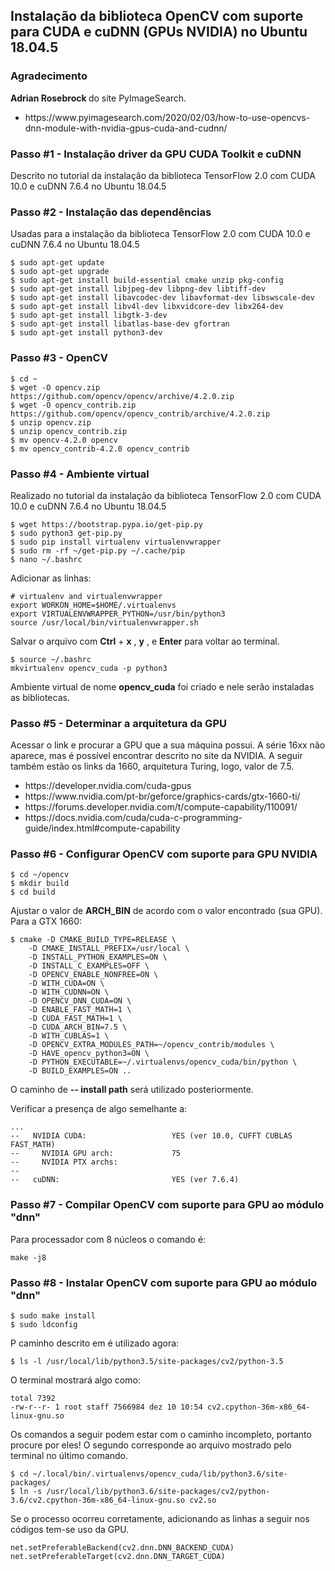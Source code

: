 <h2>Instalação da biblioteca OpenCV com suporte para CUDA e cuDNN (GPUs NVIDIA) no Ubuntu 18.04.5</h2>

<h3>Agradecimento</h3>

<p><b>Adrian Rosebrock </b> do site PyImageSearch.</p>

<ul>
<li>https://www.pyimagesearch.com/2020/02/03/how-to-use-opencvs-dnn-module-with-nvidia-gpus-cuda-and-cudnn/</li>
</ul>

<h3>Passo #1 - Instalação driver da GPU CUDA Toolkit e cuDNN</h3>

<p>Descrito no tutorial da instalação da biblioteca TensorFlow 2.0 com CUDA 10.0 e cuDNN 7.6.4 no Ubuntu 18.04.5</p>

<h3>Passo #2 - Instalação das dependências</h3>

<p>Usadas para a instalação da biblioteca TensorFlow 2.0 com CUDA 10.0 e cuDNN 7.6.4 no Ubuntu 18.04.5</p>

```
$ sudo apt-get update
$ sudo apt-get upgrade
$ sudo apt-get install build-essential cmake unzip pkg-config
$ sudo apt-get install libjpeg-dev libpng-dev libtiff-dev
$ sudo apt-get install libavcodec-dev libavformat-dev libswscale-dev
$ sudo apt-get install libv4l-dev libxvidcore-dev libx264-dev
$ sudo apt-get install libgtk-3-dev
$ sudo apt-get install libatlas-base-dev gfortran
$ sudo apt-get install python3-dev

```

<h3>Passo #3 - OpenCV</h3>

```
$ cd ~
$ wget -O opencv.zip https://github.com/opencv/opencv/archive/4.2.0.zip
$ wget -O opencv_contrib.zip https://github.com/opencv/opencv_contrib/archive/4.2.0.zip
$ unzip opencv.zip
$ unzip opencv_contrib.zip
$ mv opencv-4.2.0 opencv
$ mv opencv_contrib-4.2.0 opencv_contrib
```

<h3>Passo #4 - Ambiente virtual</h3>

<p>Realizado no tutorial da instalação da biblioteca TensorFlow 2.0 com CUDA 10.0 e cuDNN 7.6.4 no Ubuntu 18.04.5</p>

```
$ wget https://bootstrap.pypa.io/get-pip.py
$ sudo python3 get-pip.py
$ sudo pip install virtualenv virtualenvwrapper
$ sudo rm -rf ~/get-pip.py ~/.cache/pip
$ nano ~/.bashrc
```
<p>Adicionar as linhas:</p>

```
# virtualenv and virtualenvwrapper
export WORKON_HOME=$HOME/.virtualenvs
export VIRTUALENVWRAPPER_PYTHON=/usr/bin/python3
source /usr/local/bin/virtualenvwrapper.sh
```

<p>Salvar o arquivo com <b>Ctrl</b> + <b>x</b> , <b>y</b> , e <b>Enter</b> para voltar ao terminal.</p>

```
$ source ~/.bashrc
mkvirtualenv opencv_cuda -p python3
```

<p>Ambiente virtual de nome <b>opencv_cuda</b> foi criado e nele serão instaladas as bibliotecas.</p>

<h3>Passo #5 - Determinar a arquitetura da GPU</h3>

<p>Acessar o link e procurar a GPU que a sua máquina possui. A série 16xx não aparece, mas é possível encontrar descrito no site da NVIDIA. A seguir também estão os links da 1660, arquitetura Turing, logo, valor de 7.5.</p>

<ul>
<li>https://developer.nvidia.com/cuda-gpus</li>
<li>https://www.nvidia.com/pt-br/geforce/graphics-cards/gtx-1660-ti/</li>
<li>https://forums.developer.nvidia.com/t/compute-capability/110091/</li>
<li>https://docs.nvidia.com/cuda/cuda-c-programming-guide/index.html#compute-capability</li>
</ul>

<h3>Passo #6 - Configurar OpenCV com suporte para GPU NVIDIA</h3>

```
$ cd ~/opencv
$ mkdir build
$ cd build

```

<p>Ajustar o valor de <b>ARCH_BIN</b> de acordo com o valor encontrado (sua GPU). Para a GTX 1660: </p>

```
$ cmake -D CMAKE_BUILD_TYPE=RELEASE \
	-D CMAKE_INSTALL_PREFIX=/usr/local \
	-D INSTALL_PYTHON_EXAMPLES=ON \
	-D INSTALL_C_EXAMPLES=OFF \
	-D OPENCV_ENABLE_NONFREE=ON \
	-D WITH_CUDA=ON \
	-D WITH_CUDNN=ON \
	-D OPENCV_DNN_CUDA=ON \
	-D ENABLE_FAST_MATH=1 \
	-D CUDA_FAST_MATH=1 \
	-D CUDA_ARCH_BIN=7.5 \
	-D WITH_CUBLAS=1 \
	-D OPENCV_EXTRA_MODULES_PATH=~/opencv_contrib/modules \
	-D HAVE_opencv_python3=ON \
	-D PYTHON_EXECUTABLE=~/.virtualenvs/opencv_cuda/bin/python \
	-D BUILD_EXAMPLES=ON ..

```

<p>O caminho de <b>-- install path</b> será utilizado posteriormente.</p>

<p>Verificar a presença de algo semelhante a: </p>


```
...
--   NVIDIA CUDA:                   YES (ver 10.0, CUFFT CUBLAS FAST_MATH)
--     NVIDIA GPU arch:             75
--     NVIDIA PTX archs:
-- 
--   cuDNN:                         YES (ver 7.6.4)
```

<h3>Passo #7 - Compilar OpenCV com suporte para GPU ao módulo "dnn"</h3>

<p>Para processador com 8 núcleos o comando é: </p>

```
make -j8
```

<h3>Passo #8 - Instalar OpenCV com suporte para GPU ao módulo "dnn"</h3>

```
$ sudo make install
$ sudo ldconfig
```
<p>P caminho descrito em <install path</> é utilizado agora: </p>

```
$ ls -l /usr/local/lib/python3.5/site-packages/cv2/python-3.5
```

<p> O terminal mostrará algo como: </p>

```
total 7392
-rw-r--r- 1 root staff 7566984 dez 10 10:54 cv2.cpython-36m-x86_64-linux-gnu.so
```

<p> Os comandos a seguir podem estar com o caminho incompleto, portanto procure por eles! O segundo corresponde ao arquivo mostrado pelo terminal no último comando. </p>

```
$ cd ~/.local/bin/.virtualenvs/opencv_cuda/lib/python3.6/site-packages/
$ ln -s /usr/local/lib/python3.6/site-packages/cv2/python-3.6/cv2.cpython-36m-x86_64-linux-gnu.so cv2.so
```

<p>Se o processo ocorreu corretamente, adicionando as linhas a seguir nos códigos tem-se uso da GPU.  </p>

```
net.setPreferableBackend(cv2.dnn.DNN_BACKEND_CUDA)
net.setPreferableTarget(cv2.dnn.DNN_TARGET_CUDA)
```
